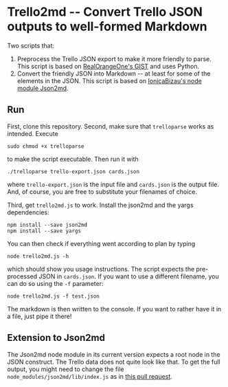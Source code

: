 # Trello2md -- Convert Trello JSON outputs to well-formed Markdown

Two scripts that:

1. Preprocess the Trello JSON export to make it more friendly to parse. This script is based on [RealOrangeOne's GIST](https://gist.github.com/RealOrangeOne/c35751ee794e90df512bdfba6f22574d) and uses Python.
2. Convert the friendly JSON into Markdown -- at least for some of the elements in the JSON. This script is based on [IonicaBizau's node module Json2md](https://github.com/IonicaBizau/json2md#readme).

## Run

First, clone this repository. 
Second, make sure that `trelloparse` works as intended. Execute

```
sudo chmod +x trelloparse
```

to make the script executable.
Then run it with

```
./trelloparse trello-export.json cards.json
```

where `trello-export.json` is the input file and `cards.json` is the output file.
And, of course, you are free to substitute your filenames of choice.

Third, get `trello2md.js` to work. Install the json2md and the yargs dependencies:

```
npm install --save json2md
npm install --save yargs
```

You can then check if everything went according to plan by typing

```
node trello2md.js -h
```

which should show you usage instructions. The script expects the pre-processed JSON in `cards.json`. If you want to use a different filename, you can do so using the `-f` parameter:

```
node trello2md.js -f test.json
```

The markdown is then written to the console. If you want to rather have it in a file, just pipe it there!

## Extension to Json2md

The Json2md node module in its current version expects a root node in the JSON construct. The Trello data does not quite look like that. To get the full output, you might need to change the file `node_modules/json2md/lib/index.js` as in [this pull request](https://github.com/IonicaBizau/json2md/pull/88).